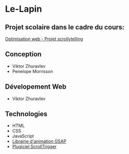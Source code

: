 # Le-Lapin

## Projet scolaire dans le cadre du cours:
[ Optimisation web - Projet scrollytelling](https://tim-montmorency.com/timdoc/582-424MO/projet-scrollytelling/)

## Conception
- Viktor Zhuravlev
- Penelope Morrisson

## Dévelopement Web
- Viktor Zhuravlev

## Technologies
- HTML
- CSS
- JavaScript
- [Librairie d'animation GSAP](https://greensock.com/gsap/)
- [Plugiciel ScrollTrigger](https://greensock.com/scrolltrigger/)
